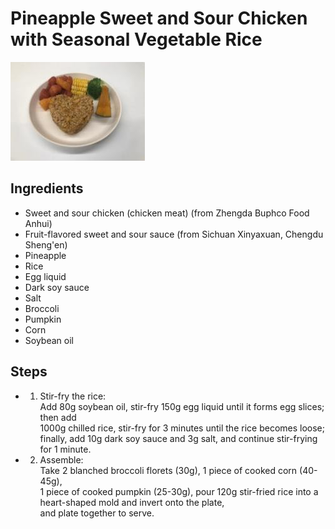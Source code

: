 # Pineapple Sweet and Sour Chicken with Seasonal Vegetable Rice

![Pineapple Sweet and Sour Chicken with Seasonal Vegetable Rice](../../images/%E8%8F%A0%E8%90%9D%E5%92%95%E5%92%BE%E8%82%89%E6%97%B6%E8%94%AC%E9%A5%AD.jpg)


## Ingredients

- Sweet and sour chicken (chicken meat) (from Zhengda Buphco Food Anhui)
- Fruit-flavored sweet and sour sauce (from Sichuan Xinyaxuan, Chengdu Sheng'en)
- Pineapple
- Rice
- Egg liquid
- Dark soy sauce
- Salt
- Broccoli
- Pumpkin
- Corn
- Soybean oil

## Steps

- 1. Stir-fry the rice:  
     Add 80g soybean oil, stir-fry 150g egg liquid until it forms egg slices; then add  
     1000g chilled rice, stir-fry for 3 minutes until the rice becomes loose;  
     finally, add 10g dark soy sauce and 3g salt, and continue stir-frying for 1 minute.
- 2. Assemble:  
     Take 2 blanched broccoli florets (30g), 1 piece of cooked corn (40-45g),  
     1 piece of cooked pumpkin (25-30g), pour 120g stir-fried rice into a heart-shaped mold and invert onto the plate,  
     and plate together to serve.